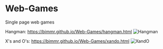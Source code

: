 # Web-Games
Single page web games

Hangman: https://bimmr.github.io/Web-Games/hangman.html
<img src="https://image.prntscr.com/image/lMQuKDG9QSerS4anK4JXYg.png" alt="Hangman">

X's and O's: https://bimmr.github.io/Web-Games/xando.html
<img src="https://image.prntscr.com/image/3XFRkrfUS96678S1blUIlg.png" alt="XandO">
